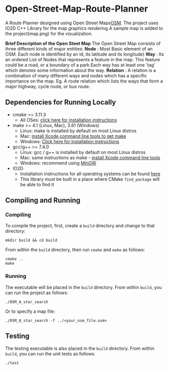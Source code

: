# Open-Street-Map-Route-Planner
A Route Planner designed using Open Street Maps[OSM](https://www.openstreetmap.de/). The project uses IO2D C++ Library for the map graphics rendering.A sample map is added to the project(map.png) for the visualization.

**Brief Description of the Open Steet Map**
The Open Street Map consists of three different kinds of major entities:
**Node** : Most Basic element of an OSM. Each node is identified by an Id, its latitude and its longitude)
**Way** :  Its an ordered List of Nodes that represents a feature in the map. This feature could be a road, or a boundary of a park
           Each way has at least one 'tag' which denotes some information about the way.
**Relation** : A relation is a combination of many different ways and nodes which has a specific importance on the map. 
               Eg. A route relation which lists the ways that form a major highway, cycle route, or bus route.

## Dependencies for Running Locally
* cmake >= 3.11.3
  * All OSes: [click here for installation instructions](https://cmake.org/install/)
* make >= 4.1 (Linux, Mac), 3.81 (Windows)
  * Linux: make is installed by default on most Linux distros
  * Mac: [install Xcode command line tools to get make](https://developer.apple.com/xcode/features/)
  * Windows: [Click here for installation instructions](http://gnuwin32.sourceforge.net/packages/make.htm)
* gcc/g++ >= 7.4.0
  * Linux: gcc / g++ is installed by default on most Linux distros
  * Mac: same instructions as make - [install Xcode command line tools](https://developer.apple.com/xcode/features/)
  * Windows: recommend using [MinGW](http://www.mingw.org/)
* IO2D
  * Installation instructions for all operating systems can be found [here](https://github.com/cpp-io2d/P0267_RefImpl/blob/master/BUILDING.md)
  * This library must be built in a place where CMake `find_package` will be able to find it

## Compiling and Running

### Compiling
To compile the project, first, create a `build` directory and change to that directory:
```
mkdir build && cd build
```
From within the `build` directory, then run `cmake` and `make` as follows:
```
cmake ..
make
```
### Running
The executable will be placed in the `build` directory. From within `build`, you can run the project as follows:
```
./OSM_A_star_search
```
Or to specify a map file:
```
./OSM_A_star_search -f ../<your_osm_file.osm>
```

## Testing

The testing executable is also placed in the `build` directory. From within `build`, you can run the unit tests as follows:
```
./test
```
